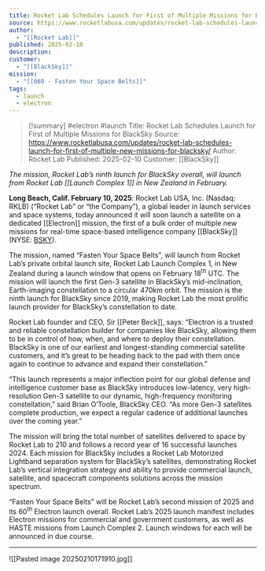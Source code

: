 ```yaml
---
title: Rocket Lab Schedules Launch for First of Multiple Missions for BlackSky
source: https://www.rocketlabusa.com/updates/rocket-lab-schedules-launch-for-first-of-multiple-new-missions-for-blacksky/
author:
  - "[[Rocket Lab]]"
published: 2025-02-10
description: 
customer:
  - "[[BlackSky]]"
mission:
  - "[[060 - Fasten Your Space Belts]]"
tags:
  - launch
  - electron
---
```


>[!summary]
> #electron #launch
>Title: Rocket Lab Schedules Launch for First of Multiple Missions for BlackSky
>Source: https://www.rocketlabusa.com/updates/rocket-lab-schedules-launch-for-first-of-multiple-new-missions-for-blacksky/
>Author: Rocket Lab
>Published: 2025-02-10
>Customer: [[BlackSky]]

*The mission, Rocket Lab’s ninth launch for BlackSky overall, will launch from Rocket Lab [[Launch Complex 1]] in New Zealand in February.*

**Long Beach, Calif. February 10, 2025**: Rocket Lab USA, Inc. (Nasdaq: RKLB) (“Rocket Lab” or “the Company”), a global leader in launch services and space systems, today announced it will soon launch a satellite on a dedicated [[Electron]] mission, the first of a bulk order of multiple new missions for real-time space-based intelligence company [[BlackSky]] (NYSE: [BSKY](https://ir.blacksky.com/)).

The mission, named “Fasten Your Space Belts”, will launch from Rocket Lab’s private orbital launch site, Rocket Lab Launch Complex 1, in New Zealand during a launch window that opens on February 18<sup>th</sup> UTC. The mission will launch the first Gen-3 satellite in BlackSky’s mid-inclination, Earth-imaging constellation to a circular 470km orbit. The mission is the ninth launch for BlackSky since 2019, making Rocket Lab the most prolific launch provider for BlackSky’s constellation to date.

Rocket Lab founder and CEO, Sir [[Peter Beck]], says: “Electron is a trusted and reliable constellation builder for companies like BlackSky, allowing them to be in control of how, when, and where to deploy their constellation. BlackSky is one of our earliest and longest-standing commercial satellite customers, and it’s great to be heading back to the pad with them once again to continue to advance and expand their constellation.”

“This launch represents a major inflection point for our global defense and intelligence customer base as BlackSky introduces low-latency, very high-resolution Gen-3 satellite to our dynamic, high-frequency monitoring constellation,” said Brian O’Toole, BlackSky CEO. “As more Gen-3 satellites complete production, we expect a regular cadence of additional launches over the coming year.”

The mission will bring the total number of satellites delivered to space by Rocket Lab to 210 and follows a record year of 16 successful launches 2024. Each mission for BlackSky includes a Rocket Lab Motorized Lightband separation system for BlackSky’s satellites, demonstrating Rocket Lab’s vertical integration strategy and ability to provide commercial launch, satellite, and spacecraft components solutions across the mission spectrum.

“Fasten Your Space Belts” will be Rocket Lab’s second mission of 2025 and its 60<sup>th</sup> Electron launch overall. Rocket Lab’s 2025 launch manifest includes Electron missions for commercial and government customers, as well as HASTE missions from Launch Complex 2. Launch windows for each will be announced in due course. 

---

![[Pasted image 20250210171910.jpg]]